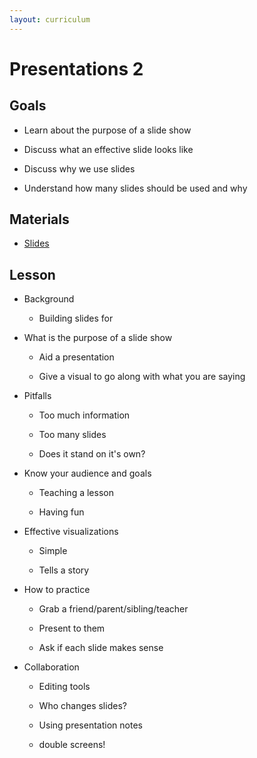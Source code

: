 ```yaml
---
layout: curriculum
---
```


# Presentations 2

## Goals

* Learn about the purpose of a slide show

* Discuss what an effective slide looks like

* Discuss why we use slides

* Understand how many slides should be used and why

## Materials

* [Slides](https://docs.google.com/presentation/d/1JIAshSURfQFcQvKWol2nm_1gvvHmrlcsAH3vFaoaTOc/edit#slide=id.p)

## Lesson

* Background

    * Building slides for 

* What is the purpose of a slide show 

    * Aid a presentation 

    * Give a visual to go along with what you are saying 

* Pitfalls

    * Too much information

    * Too many slides 

    * Does it stand on it's own?

* Know your audience and goals

    * Teaching a lesson 

    * Having fun

* Effective visualizations

    * Simple

    * Tells a story

* How to practice

    * Grab a friend/parent/sibling/teacher

    * Present to them

    * Ask if each slide makes sense

* Collaboration

    * Editing tools

    * Who changes slides? 

    * Using presentation notes

    * double screens!
